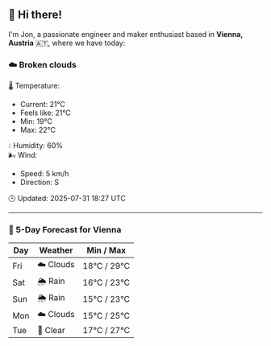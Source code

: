 ## 👋 Hi there!

I'm Jon, a passionate engineer and maker enthusiast based in **Vienna, Austria** 🇦🇹, where we have today:

### ☁️ Broken clouds 

🌡️ Temperature: 
* Current: 21°C
* Feels like: 21°C
* Min: 19°C 
* Max: 22°C  

💧 Humidity: 60%  
🌬️ Wind: 
* Speed: 5 km/h 
* Direction: S  

🕒 Updated: 2025-07-31 18:27 UTC

---

### 📅 5-Day Forecast for Vienna

| Day | Weather | Min / Max |
|-----|---------|------------|
| Fri | ☁️ Clouds | 18°C / 29°C |
| Sat | 🌦️ Rain | 16°C / 23°C |
| Sun | 🌦️ Rain | 15°C / 23°C |
| Mon | ☁️ Clouds | 15°C / 25°C |
| Tue | 🌙 Clear | 17°C / 27°C |
